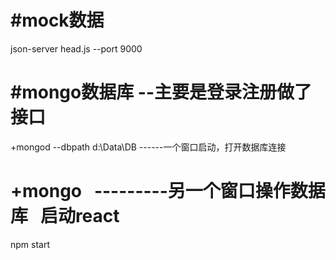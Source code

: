 #mock数据
=================  

json-server head.js --port 9000  

#mongo数据库 --主要是登录注册做了接口
===================================  

+mongod --dbpath d:\Data\DB       ------一个窗口启动，打开数据库连接  

+mongo    ---------另一个窗口操作数据库  
启动react  
==================  
npm start
